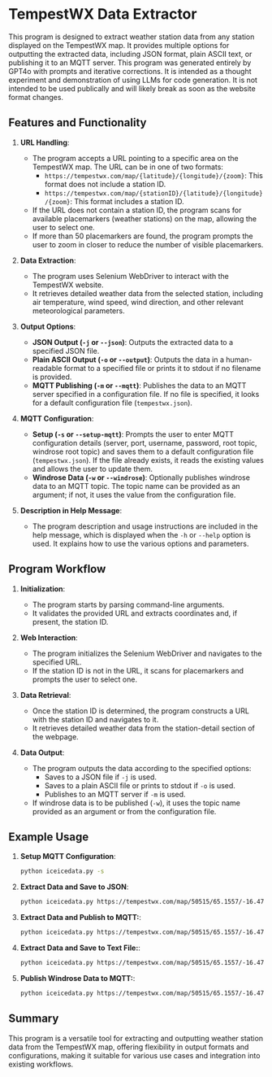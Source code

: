 # TempestWX Data Extractor

This program is designed to extract weather station data from any station displayed on the TempestWX map. It provides multiple options for outputting the extracted data, including JSON format, plain ASCII text, or publishing it to an MQTT server.  This program was generated entirely by GPT4o with prompts and iterative corrections.  It is intended as a thought experiment and demonstration of using LLMs for code generation.  It is not intended to be used publically and will likely break as soon as the website format changes.

## Features and Functionality

1. **URL Handling**:
   - The program accepts a URL pointing to a specific area on the TempestWX map. The URL can be in one of two formats:
     - `https://tempestwx.com/map/{latitude}/{longitude}/{zoom}`: This format does not include a station ID.
     - `https://tempestwx.com/map/{stationID}/{latitude}/{longitude}/{zoom}`: This format includes a station ID.
   - If the URL does not contain a station ID, the program scans for available placemarkers (weather stations) on the map, allowing the user to select one.
   - If more than 50 placemarkers are found, the program prompts the user to zoom in closer to reduce the number of visible placemarkers.

2. **Data Extraction**:
   - The program uses Selenium WebDriver to interact with the TempestWX website.
   - It retrieves detailed weather data from the selected station, including air temperature, wind speed, wind direction, and other relevant meteorological parameters.

3. **Output Options**:
   - **JSON Output (`-j` or `--json`)**: Outputs the extracted data to a specified JSON file.
   - **Plain ASCII Output (`-o` or `--output`)**: Outputs the data in a human-readable format to a specified file or prints it to stdout if no filename is provided.
   - **MQTT Publishing (`-m` or `--mqtt`)**: Publishes the data to an MQTT server specified in a configuration file. If no file is specified, it looks for a default configuration file (`tempestwx.json`).

4. **MQTT Configuration**:
   - **Setup (`-s` or `--setup-mqtt`)**: Prompts the user to enter MQTT configuration details (server, port, username, password, root topic, windrose root topic) and saves them to a default configuration file (`tempestwx.json`). If the file already exists, it reads the existing values and allows the user to update them.
   - **Windrose Data (`-w` or `--windrose`)**: Optionally publishes windrose data to an MQTT topic. The topic name can be provided as an argument; if not, it uses the value from the configuration file.

5. **Description in Help Message**:
   - The program description and usage instructions are included in the help message, which is displayed when the `-h` or `--help` option is used. It explains how to use the various options and parameters.

## Program Workflow

1. **Initialization**:
   - The program starts by parsing command-line arguments.
   - It validates the provided URL and extracts coordinates and, if present, the station ID.

2. **Web Interaction**:
   - The program initializes the Selenium WebDriver and navigates to the specified URL.
   - If the station ID is not in the URL, it scans for placemarkers and prompts the user to select one.

3. **Data Retrieval**:
   - Once the station ID is determined, the program constructs a URL with the station ID and navigates to it.
   - It retrieves detailed weather data from the station-detail section of the webpage.

4. **Data Output**:
   - The program outputs the data according to the specified options:
     - Saves to a JSON file if `-j` is used.
     - Saves to a plain ASCII file or prints to stdout if `-o` is used.
     - Publishes to an MQTT server if `-m` is used.
   - If windrose data is to be published (`-w`), it uses the topic name provided as an argument or from the configuration file.

## Example Usage

1. **Setup MQTT Configuration**:
   ```sh
   python iceicedata.py -s
2. **Extract Data and Save to JSON**:
   ```sh
   python iceicedata.py https://tempestwx.com/map/50515/65.1557/-16.47/6 -j output.json
3. **Extract Data and Publish to MQTT:**:
   ```sh
   python iceicedata.py https://tempestwx.com/map/50515/65.1557/-16.47/6 -m
4. **Extract Data and Save to Text File:**:
   ```sh
   python iceicedata.py https://tempestwx.com/map/50515/65.1557/-16.47/6 -o output.txt
5. **Publish Windrose Data to MQTT:**:
   ```sh
   python iceicedata.py https://tempestwx.com/map/50515/65.1557/-16.47/6 -m -w WindroseTopic/

## Summary
This program is a versatile tool for extracting and outputting weather station data from the TempestWX map, offering flexibility in output formats and configurations, making it suitable for various use cases and integration into existing workflows.


